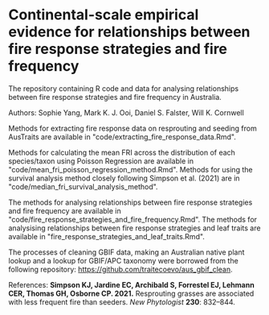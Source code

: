 # Continental-scale empirical evidence for relationships between fire response strategies and fire frequency
The repository containing R code and data for analysing relationships between fire response strategies and fire frequency in Australia. 

Authors:
Sophie Yang, Mark K. J. Ooi, Daniel S. Falster, Will K. Cornwell


Methods for extracting fire response data on resprouting and seeding from AusTraits are available in "code/extracting_fire_response_data.Rmd".

Methods for calculating the mean FRI across the distribution of each species/taxon using Poisson Regression are available in "code/mean_fri_poisson_regression_method.Rmd". Methods for using the survival analysis method closely following Simpson et al. (2021) are in "code/median_fri_survival_analysis_method".

The methods for analysing relationships between fire response strategies and fire frequency are available in "code/fire_response_strategies_and_fire_frequency.Rmd". The methods for analysising relationships between fire response strategies and leaf traits are available in "fire_response_strategies_and_leaf_traits.Rmd".

The processes of cleaning GBIF data, making an Australian native plant lookup and a lookup for GBIF/APC taxonomy were borrowed from the following repository: https://github.com/traitecoevo/aus_gbif_clean.


References:
**Simpson KJ, Jardine EC, Archibald S, Forrestel EJ, Lehmann CER, Thomas GH, Osborne CP. 2021.** Resprouting grasses are associated with less frequent fire than seeders. *New Phytologist* **230**: 832–844.

